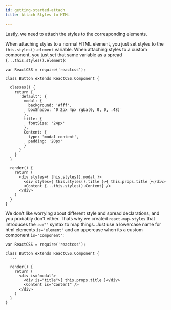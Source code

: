```yaml
---
id: getting-started-attach
title: Attach Styles to HTML

---
```



Lastly, we need to attach the styles to the corresponding elements.

When attaching styles to a normal HTML element, you just set styles to the `this.styles().element` variable. When attaching styles to a custom component, you just set that same variable as a spread `{...this.styles().element}`:
```
var ReactCSS = require('reactcss');

class Button extends ReactCSS.Component {

  classes() {
    return {
      'default': {
        modal: {
          background: '#fff',
          boxShadow: '0 2px 4px rgba(0, 0, 0, .48)'
        },
        title: {
          fontSize: '24px'
        },
        Content: {
          type: 'modal-content',
          padding: '20px'
        }
      }  
    }
  }

  render() {
    return (
      <div styles={ this.styles().modal }>
        <div styles={ this.styles().title }>{ this.props.title }</div>
        <Content {...this.styles().Content} />
      </div>
    )
  }
}
```
We don't like worrying about different style and spread declarations, and you probably don't either. Thats why we created `react-map-styles` that introduces the `is=""` syntax to map things. Just use a lowercase name for html elements `is="element"` and an uppercase when its a custom component `is="Component"`:
```
var ReactCSS = require('reactcss');

class Button extends ReactCSS.Component {
  ...

  render() {
    return (
      <div is="modal">
        <div is="title">{ this.props.title }</div>
        <Content is="Content" />
      </div>
    )
  }
}
```
